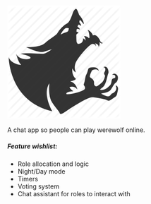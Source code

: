 ![werewolf](werewolf-256.png)

A chat app so people can play werewolf online.

##### Feature wishlist:
- Role allocation and logic
- Night/Day mode
- Timers
- Voting system
- Chat assistant for roles to interact with
